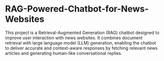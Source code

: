 # RAG-Powered-Chatbot-for-News-Websites
This project is a Retrieval-Augmented Generation (RAG) chatbot designed to improve user interaction with news websites. It combines document retrieval with large language model (LLM) generation, enabling the chatbot to deliver accurate and context-aware responses by fetching relevant news articles and generating human-like conversational replies.
